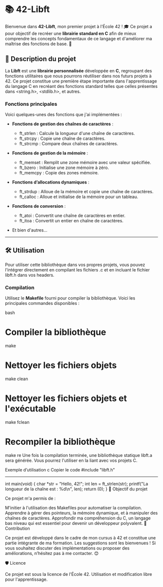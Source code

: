 # 📚 42-Libft

Bienvenue dans **42-Libft**, mon premier projet à l'École 42 ! 🎓 Ce projet a pour objectif de recréer une **librairie standard en C** afin de mieux comprendre les concepts fondamentaux de ce langage et d'améliorer ma maîtrise des fonctions de base. 🔧

## 📝 Description du projet

La **Libft** est une **librairie personnalisée** développée en **C**, regroupant des fonctions utilitaires que nous pourrons réutiliser dans nos futurs projets à 42. Ce projet constitue une première étape importante dans l'apprentissage du langage C en recréant des fonctions standard telles que celles présentes dans <string.h>, <stdlib.h>, et autres.

### Fonctions principales
Voici quelques-unes des fonctions que j'ai implémentées :

- **Fonctions de gestion des chaînes de caractères** :
  - ft_strlen : Calcule la longueur d'une chaîne de caractères.
  - ft_strcpy : Copie une chaîne de caractères.
  - ft_strcmp : Compare deux chaînes de caractères.

- **Fonctions de gestion de la mémoire** :
  - ft_memset : Remplit une zone mémoire avec une valeur spécifiée.
  - ft_bzero : Initialise une zone mémoire à zéro.
  - ft_memcpy : Copie des zones mémoire.

- **Fonctions d’allocations dynamiques** :
  - ft_strdup : Alloue de la mémoire et copie une chaîne de caractères.
  - ft_calloc : Alloue et initialise de la mémoire pour un tableau.

- **Fonctions de conversion** :
  - ft_atoi : Convertit une chaîne de caractères en entier.
  - ft_itoa : Convertit un entier en chaîne de caractères.

- Et bien d'autres...

---
## 🛠️ Utilisation

Pour utiliser cette bibliothèque dans vos propres projets, vous pouvez l'intégrer directement en compilant les fichiers .c et en incluant le fichier libft.h dans vos headers.

### Compilation

Utilisez le **Makefile** fourni pour compiler la bibliothèque. Voici les principales commandes disponibles :

bash
# Compiler la bibliothèque
make

# Nettoyer les fichiers objets
make clean

# Nettoyer les fichiers objets et l'exécutable
make fclean

# Recompiler la bibliothèque
make re
Une fois la compilation terminée, une bibliothèque statique libft.a sera générée. Vous pourrez l'utiliser en la liant avec vos projets C.

Exemple d’utilisation
c
Copier le code
#include "libft.h"

---
int main(void)
{
    char *str = "Hello, 42!";
    int len = ft_strlen(str);
    printf("La longueur de la chaîne est : %d\n", len);
    return (0);
}
🚀 Objectif du projet

Ce projet m'a permis de :

M'initier à l'utilisation des Makefiles pour automatiser la compilation.
Apprendre à gérer des pointeurs, la mémoire dynamique, et à manipuler des chaînes de caractères.
Approfondir ma compréhension du C, un langage bas niveau qui est essentiel pour devenir un développeur polyvalent.
🤝 Contribution

Ce projet est développé dans le cadre de mon cursus à 42 et constitue une partie intégrante de ma formation. Les suggestions sont les bienvenues ! Si vous souhaitez discuter des implémentations ou proposer des améliorations, n’hésitez pas à me contacter. 😊

🛡️ Licence

Ce projet est sous la licence de l'École 42. Utilisation et modification libre pour l'apprentissage.
